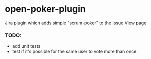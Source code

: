 # open-poker-plugin
Jira plugin which adds simple "scrum-poker" to the Issue View page

### TODO:
- add unit tests
- test if it's possible for the same user to vote more than once.
